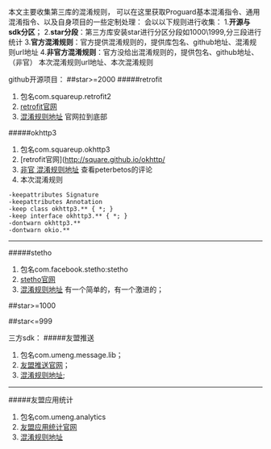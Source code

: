 本文主要收集第三库的混淆规则，
可以在这里获取Proguard基本混淆指令、通用混淆指令、以及自身项目的一些定制处理：
会以以下规则进行收集：
1.**开源与sdk分区**；
2.**star分段**：第三方库安装star进行分区分段如1000\1999,分三段进行统计
3.**官方混淆规则**：官方提供混淆规则的，提供库包名、github地址、混淆规则url地址
4.**非官方混淆规则**：官方没给出混淆规则的，提供包名、github地址、（非官） 本次混淆规则url地址、本次混淆规则

github开源项目：
##star>=2000
#####retrofit
1. 包名com.squareup.retrofit2
2. [retrofit官网](https://square.github.io/retrofit/)
3. [混淆规则地址](https://square.github.io/retrofit/) 官网拉到底部

#####okhttp3
1. 包名com.squareup.okhttp3
2. [retrofit官网](http://square.github.io/okhttp/
3. [非官 混淆规则地址](https://github.com/square/okhttp/issues/2230) 查看peterbetos的评论
4. 本次混淆规则
```
-keepattributes Signature
-keepattributes Annotation
-keep class okhttp3.** { *; }
-keep interface okhttp3.** { *; }
-dontwarn okhttp3.**
-dontwarn okio.**
```
---
#####stetho
1. 包名com.facebook.stetho:stetho
2. [stetho官网](http://facebook.github.io/stetho/)
3. [混淆规则地址](https://github.com/facebook/stetho/tree/master/stetho-js-rhino#proguard) 有一个简单的，有一个激进的；

##star>=1000

##star<=999

三方sdk：
#####友盟推送
1. 包名com.umeng.message.lib；
2. [友盟推送官网](http://mobile.umeng.com/push)；
3. [混淆规则地址](http://dev.umeng.com/push/android/integration#3_2_8);

---
#####友盟应用统计
1. 包名com.umeng.analytics
2. [友盟应用统计官网](http://mobile.umeng.com/analytics)
3. [混淆规则地址](http://dev.umeng.com/analytics/android-doc/integration#2_8)


